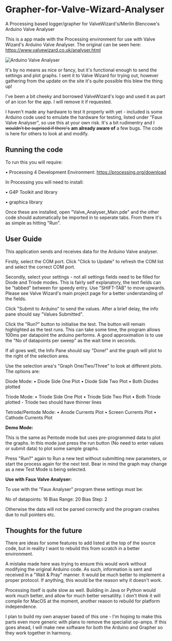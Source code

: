 # Grapher-for-Valve-Wizard-Analyser
A Processing based logger/grapher for ValveWizard's/Merlin Blencowe's Arduino Valve Analyser

This is a app made with the Processing environment for use with Valve Wizard's Arduino Valve Analyser.
The original can be seen here: https://www.valvewizard.co.uk/analyser.html

![Arduino Valve Analyser](https://user-images.githubusercontent.com/94254558/187069764-fba02bf1-de98-4141-84c8-5cf15ce4d42c.png)

It's by no means as nice or fancy, but it's functional enough to send the settings and plot graphs.
I sent it to Valve Wizard for trying out, however gathering from the update on the site it's quite possible this blew the thing up!

I've been a bit cheeky and borrowed ValveWizard's logo and used it as part of an icon for the app. I will remove it if requested.

I haven't made any hardware to test it properly with yet - included is some Arduino code used to emulate the hardware for testing, listed under "Faux Valve Analyser", so use this at your own risk. It's a bit rudimentry and I ~~wouldn't be suprised if there's~~ **am already aware of** a few bugs. The code is here for others to look at and modify.

## Running the code

To run this you will require:

 • Processing 4 Development Environment: https://processing.org/download

In Processing you will need to install:

 • G4P Toolkit and library
 
 • graphica library

Once these are installed, open "Valve_Analyser_Main.pde" and the other code should automatically be imported in to seperate tabs.
From there it's as simple as hitting "Run".

## User Guide

This application sends and receives data for the Arduino Valve analyser.

Firstly, select the COM port. Click "Click to Update" to refresh the COM list and select the correct COM port.

Secondly, select your settings - not all settings fields need to be filled  for Diode and Triode modes.
This is fairly self explanatory, the text fields can be "tabbed" between for speedy entry. Use "SHIFT-TAB" to move upwards.
Please see Valve Wizard's main project page for a better understanding of the fields.

Click "Submit to Arduino" to send the values. After a brief delay, the info pane should say "Values Submitted".

Click the "Run?" button to initialise the test. The button will remain highlighted as the test runs. This can take some time, the program allows 100ms per datapoint the arduino performs. A good approximation is to use the "No of datapoints per sweep" as the wait time in seconds.

If all goes well, the Info Pane should say "Done!" and the graph will plot to the right of the selection area.

Use the selection area's "Graph One/Two/Three" to look at different plots. The options are:

Diode Mode: 
 • Diode Side One Plot
 • Diode Side Two Plot
 • Both Diodes plotted

Triode Mode:
 • Triode Side One Plot
 • Triode Side Two Plot
 • Both Triode plotted - Triode two should have thinner lines

Tetrode/Pentode Mode:
 • Anode Currents Plot
 • Screen Currents Plot
 • Cathode Currents Plot

**Demo Mode:**

This is the same as Pentode mode but uses pre-programmed data to plot the graphs.
In this mode just press the run button (No need to enter values or submit data) to plot some sample graphs.

Press "Run?" again to Run a new test without submitting new parameters,
or start the process again for the next test. Bear in mind the graph may change as a new Test Mode is being selected. 

**Use with Faux Valve Analyser:**

To use with the "Faux Analyser" program these settings must be:

No of datapoints: 16
Bias Range: 20
Bias Step: 2

Otherwise the data will not be parsed correctly and the program crashes due to null pointers etc.

## Thoughts for the future

There are ideas for some features to add listed at the top of the source code, but in reality I want to rebuild this from scratch in a better environment.

A mistake made here was trying to ensure this would work without modifying the original Arduino code. As such, information is sent and received in a "Wait & Pray" manner. It would be much better to implement a proper protocol. If anything, this would be the reason why it doesn't work.

Processing itself is quite slow as well. Building in Java or Python would work much better, and allow for much better versatility. I don't think it will compile for MacOS at the moment, another reason to rebuild for platform independence.

I plan to build my own anayser based of this one - I'm hoping to make this parts even more generic with plans to remove the specialist op-amps.
If this goes ahead, I will make new software for both the Arduino and Grapher so they work together in harmony.
